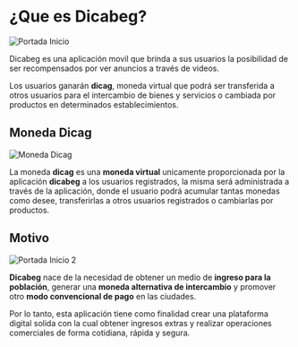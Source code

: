# ¿Que es Dicabeg?

<img class="covers cover-page-r" :src="$withBase('/img/portada_inicio.jpg')" alt="Portada Inicio" />

Dicabeg es una aplicación movil que brinda a sus usuarios la posibilidad de ser recompensados por ver anuncios a través de videos.

Los usuarios ganarán **dicag**, moneda virtual que podrá ser transferida a otros usuarios para el intercambio de bienes y servicios o cambiada por productos en determinados establecimientos.

## Moneda Dicag

<img class="logos" id="money" :src="$withBase('/img/dicag.png')" alt="Moneda Dicag" />

La moneda **dicag** es una **moneda virtual** unicamente proporcionada por la aplicación **dicabeg** a los usuarios registrados, la misma será administrada a través de la aplicación, donde el usuario podrá acumular tantas monedas como desee, transferirlas a otros usuarios registrados o cambiarlas por productos.

## Motivo

<img class="covers cover-page-l" :src="$withBase('/img/portada_inicio2.jpg')" alt="Portada Inicio 2" />

**Dicabeg** nace de la necesidad de obtener un medio de **ingreso para la población**, generar una **moneda alternativa de intercambio** y promover otro **modo convencional de pago** en las ciudades.

Por lo tanto, esta aplicación tiene como finalidad crear una plataforma digital solida con la cual obtener ingresos extras y realizar operaciones comerciales de forma cotidiana, rápida y segura.